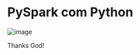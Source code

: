 # PySpark com Python

![image](https://user-images.githubusercontent.com/69597971/153519329-f5b3baa7-2e2c-4830-b6a8-d5d3f9330b02.png)















Thanks God!








